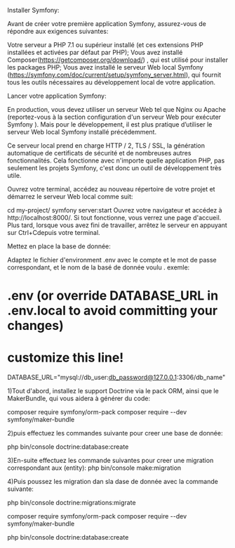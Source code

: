 Installer Symfony:

Avant de créer votre première application Symfony, assurez-vous de répondre aux exigences suivantes:

Votre serveur a PHP 7.1 ou supérieur installé (et ces extensions PHP installées et activées par défaut par PHP);
Vous avez installé Composer(https://getcomposer.org/download/) , qui est utilisé pour installer les packages PHP;
Vous avez installé le serveur Web local Symfony (https://symfony.com/doc/current/setup/symfony_server.html), qui fournit tous les outils nécessaires au développement local de votre application.




Lancer votre application Symfony:

En production, vous devez utiliser un serveur Web tel que Nginx ou Apache (reportez-vous à la section configuration d'un serveur Web pour exécuter Symfony ). Mais pour le développement, il est plus pratique d’utiliser le serveur Web local Symfony installé précédemment.

Ce serveur local prend en charge HTTP / 2, TLS / SSL, la génération automatique de certificats de sécurité et de nombreuses autres fonctionnalités. Cela fonctionne avec n'importe quelle application PHP, pas seulement les projets Symfony, c'est donc un outil de développement très utile.

Ouvrez votre terminal, accédez au nouveau répertoire de votre projet et démarrez le serveur Web local comme suit:

 cd my-project/
 symfony server:start
Ouvrez votre navigateur et accédez à http://localhost:8000/. Si tout fonctionne, vous verrez une page d'accueil. Plus tard, lorsque vous avez fini de travailler, arrêtez le serveur en appuyant sur Ctrl+Cdepuis votre terminal.




Mettez en place la base de donnée:

Adaptez le fichier d'environment .env avec le compte et le mot de passe correspondant, et le nom de la basé de donnée voulu .
exemle:
# .env (or override DATABASE_URL in .env.local to avoid committing your changes)

# customize this line!
DATABASE_URL="mysql://db_user:db_password@127.0.0.1:3306/db_name"



1)Tout d'abord, installez le support Doctrine via le pack ORM, ainsi que le MakerBundle, qui vous aidera à générer du code:

 composer require symfony/orm-pack
 composer require --dev symfony/maker-bundle
 
 
2)puis effectuez les commandes suivante pour creer une base de donnée:

php bin/console doctrine:database:create


3)En-suite effectuez les commande suivantes pour creer une migration correspondant aux (entity):
 php bin/console make:migration
 
 
 4)Puis poussez les migration dan sla dase de donnée avec la commande suivante:
 
 php bin/console doctrine:migrations:migrate
 
composer require symfony/orm-pack
 composer require --dev symfony/maker-bundle

php bin/console doctrine:database:create